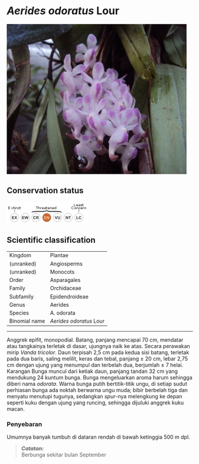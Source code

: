 # *Aerides odoratus* Lour

![Image](../assets/images/flora-02.jpg)


## Conservation status
![Conservation status](../assets/images/flora-02-conservation.png)


## Scientific classification

|               |                         |
| ------------- | ----------------------- |
| Kingdom       | Plantae                 |
| (unranked)    | Angiosperms             |
| (unranked)    | Monocots                |
| Order         | Asparagales             |
| Family        | Orchidaceae             |
| Subfamily     | Epidendroideae          |
| Genus         | Aerides                 |
| Species       | A. odorata              |
| Binomial name | *Aerides odoratus* Lour |


---

Anggrek epifit, monopodial. Batang, panjang mencapai 70 cm, mendatar atau tangkainya terletak di dasar, ujungnya naik ke atas. Secara perawakan mirip *Vanda tricolor*. Daun terpisah 2,5 cm pada kedua sisi batang, terletak pada dua baris, saling melilit, keras dan tebal, panjang ± 20 cm, lebar 2,75 cm dengan ujung yang menumpul dan terbelah dua, berjumlah ± 7 helai.  Karangan Bunga muncul dari ketiak daun, panjang tandan 32 cm yang mendukung 24 kuntum bunga. Bunga mengeluarkan aroma harum sehingga diberi nama *odorata*. Warna bunga putih bertitik-titik ungu, di setiap sudut perhiasan bunga ada noktah berwarna ungu muda; bibir berbelah tiga dan menyatu menutupi tugunya, sedangkan *spur*-nya melengkung ke depan seperti kuku dengan ujung yang runcing, sehingga dijuluki anggrek kuku macan.


### Penyebaran
Umumnya banyak tumbuh di dataran rendah di bawah ketinggia 500 m dpl.


> ***Catatan:***  
> Berbunga sekitar bulan September
